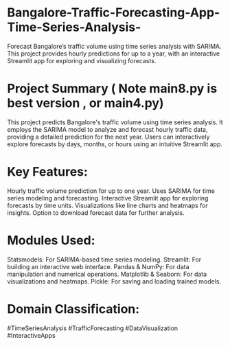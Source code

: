 # Bangalore-Traffic-Forecasting-App-Time-Series-Analysis-
Forecast Bangalore’s traffic volume using time series analysis with SARIMA. This project provides hourly predictions for up to a year, with an interactive Streamlit app for exploring and visualizing forecasts.

# Project Summary ( Note main8.py is best version , or main4.py)
This project predicts Bangalore's traffic volume using time series analysis. It employs the SARIMA model to analyze and forecast hourly traffic data, providing a detailed prediction for the next year. Users can interactively explore forecasts by days, months, or hours using an intuitive Streamlit app.

# Key Features:

Hourly traffic volume prediction for up to one year.
Uses SARIMA for time series modeling and forecasting.
Interactive Streamlit app for exploring forecasts by time units.
Visualizations like line charts and heatmaps for insights.
Option to download forecast data for further analysis.

# Modules Used:

Statsmodels: For SARIMA-based time series modeling.
Streamlit: For building an interactive web interface.
Pandas & NumPy: For data manipulation and numerical operations.
Matplotlib & Seaborn: For data visualizations and heatmaps.
Pickle: For saving and loading trained models.

# Domain Classification:

#TimeSeriesAnalysis
#TrafficForecasting
#DataVisualization
#InteractiveApps

